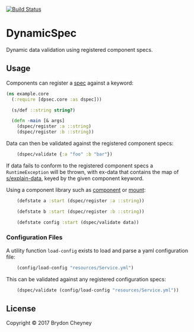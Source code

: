 [![Build Status](https://travis-ci.org/brydoncheyney/dspec.png?branch=master)](https://travis-ci.org/brydoncheyney/dspec)

# DynamicSpec

Dynamic data validation using registered component specs.

## Usage

Components can register a [spec](https://clojure.org/guides/spec) against a keyword:

```clojure
(ns example.core
  (:require [dpsec.core :as dspec]))

  (s/def ::string string?)

  (defn -main [& args]
    (dspec/register :a ::string)
    (dspec/register :b ::string))
```

Data can then be validated against the registered component specs:

```clojure
    (dspec/validate {:a "foo" :b "bar"})
```

If data fails to conform to the registered component specs a `RuntimeException` will be thrown, with ex-data that contains the map of [s/explain-data](https://clojure.github.io/clojure/branch-master/clojure.spec-api.html#clojure.spec/explain-data), keyed by the given component keyword.

Using a component library such as [component](https://github.com/stuartsierra/component) or [mount](https://github.com/tolitius/mount):

```clojure
    (defstate a :start (dspec/register :a ::string))
```
```clojure
    (defstate b :start (dspec/register :b ::string))
```
```clojure
    (defstate config :start (dspec/validate data))
```

### Configuration Files

A utility function `load-config` exists to load and parse a yaml configuration file:

```clojure
    (config/load-config "resources/Service.yml")
```

This can be validated against any registered configuration specs:

```clojure
    (dspec/validate (config/load-config "resources/Service.yml"))
```

## License

Copyright © 2017 Brydon Cheyney
